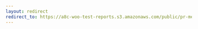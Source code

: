 ```yaml
---
layout: redirect
redirect_to: https://a8c-woo-test-reports.s3.amazonaws.com/public/pr-merge/41064/api/index.html
---
```

